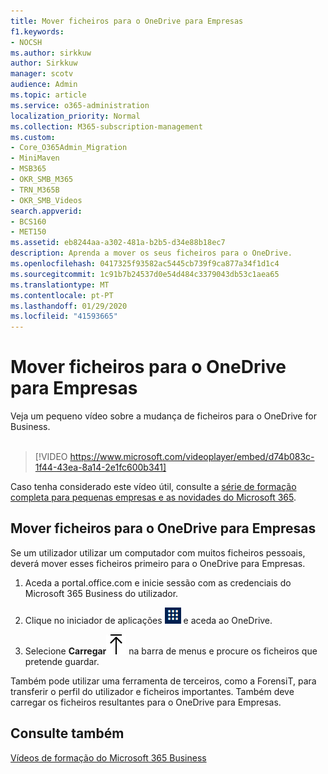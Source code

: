 ```yaml
---
title: Mover ficheiros para o OneDrive para Empresas
f1.keywords:
- NOCSH
ms.author: sirkkuw
author: Sirkkuw
manager: scotv
audience: Admin
ms.topic: article
ms.service: o365-administration
localization_priority: Normal
ms.collection: M365-subscription-management
ms.custom:
- Core_O365Admin_Migration
- MiniMaven
- MSB365
- OKR_SMB_M365
- TRN_M365B
- OKR_SMB_Videos
search.appverid:
- BCS160
- MET150
ms.assetid: eb8244aa-a302-481a-b2b5-d34e88b18ec7
description: Aprenda a mover os seus ficheiros para o OneDrive.
ms.openlocfilehash: 0417325f93582ac5445cb739f9ca877a34f1d1c4
ms.sourcegitcommit: 1c91b7b24537d0e54d484c3379043db53c1aea65
ms.translationtype: MT
ms.contentlocale: pt-PT
ms.lasthandoff: 01/29/2020
ms.locfileid: "41593665"
---
```

# <a name="move-files-to-onedrive-for-business"></a>Mover ficheiros para o OneDrive para Empresas

Veja um pequeno vídeo sobre a mudança de ficheiros para o OneDrive for Business.<br><br>

> [!VIDEO https://www.microsoft.com/videoplayer/embed/d74b083c-1f44-43ea-8a14-2e1fc600b341] 

Caso tenha considerado este vídeo útil, consulte a [série de formação completa para pequenas empresas e as novidades do Microsoft 365](https://support.office.com/article/6ab4bbcd-79cf-4000-a0bd-d42ce4d12816).


## <a name="move-files-to-onedrive-for-business"></a>Mover ficheiros para o OneDrive para Empresas

Se um utilizador utilizar um computador com muitos ficheiros pessoais, deverá mover esses ficheiros primeiro para o OneDrive para Empresas.
  
1. Aceda a portal.office.com e inicie sessão com as credenciais do Microsoft 365 Business do utilizador.
    
2. Clique no iniciador de aplicações ![The app launcher icon in Office 365](media/7502f4ec-3c9a-435d-a7b4-b9cda85189a7.png) e aceda ao OneDrive. 
    
3. Selecione **Carregar**![Upload](media/d9b963b8-10af-42e2-953d-360301b83d3c.png) na barra de menus e procure os ficheiros que pretende guardar. 
    
Também pode utilizar uma ferramenta de terceiros, como a ForensiT, para transferir o perfil do utilizador e ficheiros importantes. Também deve carregar os ficheiros resultantes para o OneDrive para Empresas.
  
## <a name="see-also"></a>Consulte também

[Vídeos de formação do Microsoft 365 Business](https://support.office.com/article/6ab4bbcd-79cf-4000-a0bd-d42ce4d12816)
